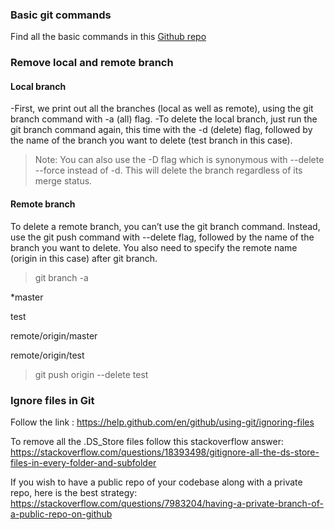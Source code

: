 ### Basic git commands

Find all the basic commands in this [Github repo](https://github.com/Kunena/Kunena-Forum/wiki/Create-a-new-branch-with-git-and-manage-branches)

### Remove local and remote branch

#### Local branch
-First, we print out all the branches (local as well as remote), using the git branch command with -a (all) flag.
-To delete the local branch, just run the git branch command again, this time with the -d (delete) flag, followed by the name of the branch you want to delete (test branch in this case).

>Note: You can also use the -D flag which is synonymous with --delete --force instead of -d. This will delete the branch regardless of its merge status.

#### Remote branch

To delete a remote branch, you can’t use the git branch command. Instead, use the git push command with --delete flag, followed by the name of the branch you want to delete. You also need to specify the remote name (origin in this case) after git branch.

>git branch -a

*master

test

remote/origin/master

remote/origin/test

>git push origin --delete test

### Ignore files in Git

Follow the link : https://help.github.com/en/github/using-git/ignoring-files

To remove all the .DS_Store files follow this stackoverflow answer: https://stackoverflow.com/questions/18393498/gitignore-all-the-ds-store-files-in-every-folder-and-subfolder


If you wish to have a public repo of your codebase along with a private repo, here is the best strategy: https://stackoverflow.com/questions/7983204/having-a-private-branch-of-a-public-repo-on-github
